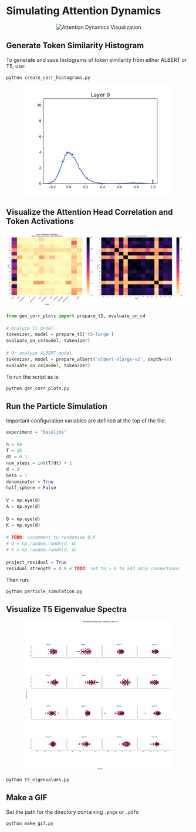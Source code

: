 # Simulating Attention Dynamics

<p align="center">
  <img src="assets/sphere_beta=9.gif" alt="Attention Dynamics Visualization", width="400">
</p>

## Generate Token Similarity Histogram

To generate and save histograms of token similarity from either ALBERT or T5, use:
```
python create_corr_histograms.py
```

<p align="center">
  <img src="assets/albert_histos.gif" alt="ALBERT Token Similarity Histogram", width="400">
</p>

## Visualize the Attention Head Correlation and Token Activations

<p align="center">
  <img src="assets/layer_26_heatmaps.png" alt="Heapmaps", width="600">
</p>

```python
from gen_corr_plots import prepare_t5, evaluate_on_c4

# Analyze T5 model
tokenizer, model = prepare_t5('t5-large')
evaluate_on_c4(model, tokenizer)

# Or analyze ALBERT model
tokenizer, model = prepare_albert('albert-xlarge-v2', depth=48)
evaluate_on_c4(model, tokenizer)
```

To run the script as is:
```
python gen_corr_plots.py
```

## Run the Particle Simulation

Important configuration variables are defined at the top of the file:
```python
experiment = "baseline"

n = 64
T = 15
dt = 0.1
num_steps = int(T/dt) + 1
d = 3
beta = 1
denominator = True
half_sphere = False

V = np.eye(d)
A = np.eye(d)

Q = np.eye(d)
K = np.eye(d)

# TODO: uncomment to randomize Q,K
# Q = np.random.randn(d, d)
# K = np.random.randn(d, d)

project_residual = True
residual_strength = 0.0 # TODO: set to > 0 to add skip connections
```

Then run:
```
python particle_simulation.py
```

## Visualize T5 Eigenvalue Spectra

<p align="center">
  <img src="assets/encoder_layer_0_eigenvalues_grid.png" alt="T5 Eigenvalues", width="400">
</p>


```
python t5_eigenvalues.py
```

## Make a GIF

Set the path for the directory containing `.png`s or `.pdf`s

```
python make_gif.py
```